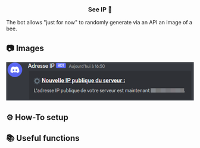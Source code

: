   <h3 align="center">See IP 👀</h3>

  <p align="left">
The bot allows "just for now" to randomly generate via an API an image of a bee.
    
<br/>
</div>

## 📷 Images 
<div align="center">
  <a href="https://github.com/Nathack-dev/send_ip_to_discord/"">
    <img src="Discord_eXDr2tdAIT.png">
  </a>
</div>

## ⚙️ How-To setup 

 
 ## 📚 Useful functions 

